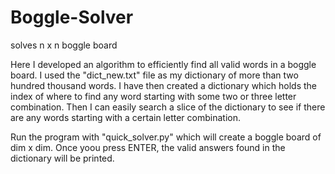 # Boggle-Solver
solves n x n boggle board

Here I developed an algorithm to efficiently find all valid words in a boggle board.
I used the "dict_new.txt" file as my dictionary of more than two hundred thousand words. 
I have then created a dictionary which holds the index of where to find any word starting 
with some two or three letter combination. Then I can easily search a slice of the dictionary
to see if there are any words starting with a certain letter combination.

Run the program with "quick_solver.py" which will create a boggle board of dim x dim. 
Once yoou press ENTER, the valid answers found in the dictionary will be printed.

